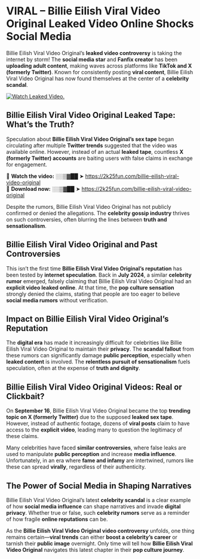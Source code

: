 # VIRAL – Billie Eilish Viral Video Original Leaked Video Online Shocks Social Media 

Billie Eilish Viral Video Original’s **leaked video controversy** is taking the internet by storm! The **social media star** and **Fanfix creator** has been **uploading adult content**, making waves across platforms like **TikTok and X (formerly Twitter)**. Known for consistently posting **viral content**, Billie Eilish Viral Video Original has now found themselves at the center of a **celebrity scandal**.  

[![Watch Leaked Video.](https://miro.medium.com/v2/resize:fit:828/format:webp/1*cilzJN44JGOrTw9NJCrNHA.gif "Watch Leaked Video")](https://2k25fun.com/billie-eilish-viral-video-original)

## **Billie Eilish Viral Video Original Leaked Tape: What’s the Truth?**  
Speculation about **Billie Eilish Viral Video Original’s sex tape** began circulating after multiple **Twitter trends** suggested that the video was available online. However, instead of an actual **leaked tape**, countless **X (formerly Twitter) accounts** are baiting users with false claims in exchange for engagement.  

🔹 **Watch the video:** ░░▒▓██ ➤ https://2k25fun.com/billie-eilish-viral-video-original  
🔹 **Download now:** ░░▒▓██ ➤ https://2k25fun.com/billie-eilish-viral-video-original  

Despite the rumors, Billie Eilish Viral Video Original has not publicly confirmed or denied the allegations. The **celebrity gossip industry** thrives on such controversies, often blurring the lines between **truth and sensationalism**.  

## **Billie Eilish Viral Video Original and Past Controversies**  
This isn’t the first time **Billie Eilish Viral Video Original’s reputation** has been tested by **internet speculation**. Back in **July 2024**, a similar **celebrity rumor** emerged, falsely claiming that Billie Eilish Viral Video Original had an **explicit video leaked online**. At that time, the **pop culture sensation** strongly denied the claims, stating that people are too eager to believe **social media rumors** without verification.  

## **Impact on Billie Eilish Viral Video Original’s Reputation**  
The **digital era** has made it increasingly difficult for celebrities like Billie Eilish Viral Video Original to maintain their **privacy**. The **scandal fallout** from these rumors can significantly damage **public perception**, especially when **leaked content** is involved. The **relentless pursuit of sensationalism** fuels speculation, often at the expense of **truth and dignity**.  

## **Billie Eilish Viral Video Original Videos: Real or Clickbait?**  
On **September 16**, Billie Eilish Viral Video Original became the top **trending topic on X (formerly Twitter)** due to the supposed **leaked sex tape**. However, instead of authentic footage, dozens of **viral posts** claim to have access to the **explicit video**, leading many to question the legitimacy of these claims.  

Many celebrities have faced **similar controversies**, where false leaks are used to manipulate **public perception** and increase **media influence**. Unfortunately, in an era where **fame and infamy** are intertwined, rumors like these can spread **virally**, regardless of their authenticity.  

## **The Power of Social Media in Shaping Narratives**  
Billie Eilish Viral Video Original’s latest **celebrity scandal** is a clear example of how **social media influence** can shape narratives and invade **digital privacy**. Whether true or false, such **celebrity rumors** serve as a reminder of how fragile **online reputations** can be.  

As the **Billie Eilish Viral Video Original video controversy** unfolds, one thing remains certain—**viral trends** can either **boost a celebrity’s career** or tarnish their **public image** overnight. Only time will tell how **Billie Eilish Viral Video Original** navigates this latest chapter in their **pop culture journey**. 